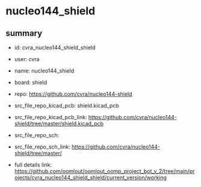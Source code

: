 # nucleo144_shield
 
## summary 
* id: cvra_nucleo144_shield_shield
* user: cvra
* name: nucleo144_shield
* board: shield
* repo: https://github.com/cvra/nucleo144-shield
* src_file_repo_kicad_pcb: shield.kicad_pcb
* src_file_repo_kicad_pcb_link: https://github.com/cvra/nucleo144-shield/tree/master/shield.kicad_pcb


* src_file_repo_sch: 
* src_file_repo_sch_link: https://github.com/cvra/nucleo144-shield/tree/master/
* full details link: https://github.com/oomlout/oomlout_oomp_project_bot_v_2/tree/main/projects/cvra_nucleo144_shield_shield/current_version/working  






